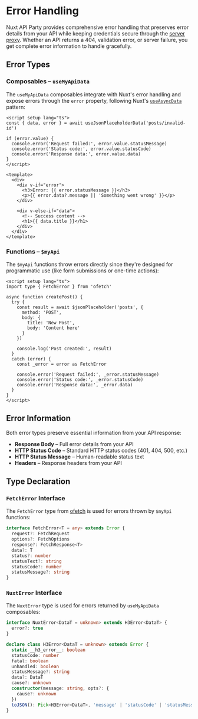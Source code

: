 # Error Handling

Nuxt API Party provides comprehensive error handling that preserves error details from your API while keeping credentials secure through the [server proxy](/advanced/how-it-works). Whether an API returns a 404, validation error, or server failure, you get complete error information to handle gracefully.

## Error Types

### Composables – `useMyApiData`

The `useMyApiData` composables integrate with Nuxt's error handling and expose errors through the `error` property, following Nuxt's [`useAsyncData`](https://nuxt.com/docs/api/composables/use-async-data) pattern:

```vue
<script setup lang="ts">
const { data, error } = await useJsonPlaceholderData('posts/invalid-id')

if (error.value) {
  console.error('Request failed:', error.value.statusMessage)
  console.error('Status code:', error.value.statusCode)
  console.error('Response data:', error.value.data)
}
</script>

<template>
  <div>
    <div v-if="error">
      <h3>Error: {{ error.statusMessage }}</h3>
      <p>{{ error.data?.message || 'Something went wrong' }}</p>
    </div>

    <div v-else-if="data">
      <!-- Success content -->
      <h1>{{ data.title }}</h1>
    </div>
  </div>
</template>
```

### Functions – `$myApi`

The `$myApi` functions throw errors directly since they're designed for programmatic use (like form submissions or one-time actions):

```vue
<script setup lang="ts">
import type { FetchError } from 'ofetch'

async function createPost() {
  try {
    const result = await $jsonPlaceholder('posts', {
      method: 'POST',
      body: {
        title: 'New Post',
        body: 'Content here'
      }
    })

    console.log('Post created:', result)
  }
  catch (error) {
    const _error = error as FetchError

    console.error('Request failed:', _error.statusMessage)
    console.error('Status code:', _error.statusCode)
    console.error('Response data:', _error.data)
  }
}
</script>
```

## Error Information

Both error types preserve essential information from your API response:

- **Response Body** – Full error details from your API
- **HTTP Status Code** – Standard HTTP status codes (401, 404, 500, etc.)
- **HTTP Status Message** – Human-readable status text
- **Headers** – Response headers from your API

## Type Declaration

### `FetchError` Interface

The `FetchError` type from [ofetch](https://github.com/unjs/ofetch) is used for errors thrown by `$myApi` functions:

```ts
interface FetchError<T = any> extends Error {
  request?: FetchRequest
  options?: FetchOptions
  response?: FetchResponse<T>
  data?: T
  status?: number
  statusText?: string
  statusCode?: number
  statusMessage?: string
}
```

### `NuxtError` Interface

The `NuxtError` type is used for errors returned by `useMyApiData` composables:

```ts
interface NuxtError<DataT = unknown> extends H3Error<DataT> {
  error?: true
}

declare class H3Error<DataT = unknown> extends Error {
  static __h3_error__: boolean
  statusCode: number
  fatal: boolean
  unhandled: boolean
  statusMessage?: string
  data?: DataT
  cause?: unknown
  constructor(message: string, opts?: {
    cause?: unknown
  })
  toJSON(): Pick<H3Error<DataT>, 'message' | 'statusCode' | 'statusMessage' | 'data'>
}
```
